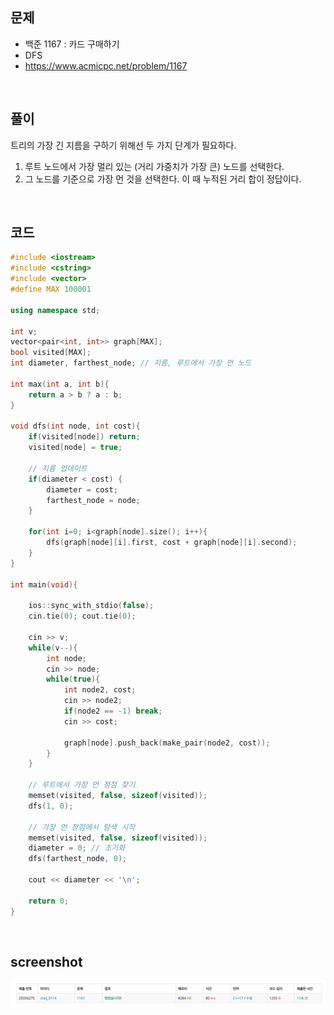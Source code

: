 ## 문제
- 백준 1167 : 카드 구매하기
- DFS
- https://www.acmicpc.net/problem/1167

<br/>

## 풀이
트리의 가장 긴 지름을 구하기 위해선 두 가지 단계가 필요하다.

1. 루트 노드에서 가장 멀리 있는 (거리 가중치가 가장 큰) 노드를 선택한다.
2. 그 노드를 기준으로 가장 먼 것을 선택한다. 이 때 누적된 거리 합이 정답이다.

<br/>

## 코드

```c++
#include <iostream>
#include <cstring>
#include <vector>
#define MAX 100001

using namespace std;

int v;
vector<pair<int, int>> graph[MAX];
bool visited[MAX];
int diameter, farthest_node; // 지름, 루트에서 가장 먼 노드

int max(int a, int b){
    return a > b ? a : b;
}

void dfs(int node, int cost){
    if(visited[node]) return;
    visited[node] = true;
    
    // 지름 업데이트
    if(diameter < cost) {
        diameter = cost;
        farthest_node = node;
    }
    
    for(int i=0; i<graph[node].size(); i++){
        dfs(graph[node][i].first, cost + graph[node][i].second);
    }
}

int main(void){
    
    ios::sync_with_stdio(false);
    cin.tie(0); cout.tie(0);
    
    cin >> v;
    while(v--){
        int node;
        cin >> node;
        while(true){
            int node2, cost;
            cin >> node2;
            if(node2 == -1) break;
            cin >> cost;
            
            graph[node].push_back(make_pair(node2, cost));
        }
    }
    
    // 루트에서 가장 먼 정점 찾기
    memset(visited, false, sizeof(visited));
    dfs(1, 0);
    
    // 가장 먼 정점에서 탐색 시작
    memset(visited, false, sizeof(visited));
    diameter = 0; // 초기화
    dfs(farthest_node, 0);
    
    cout << diameter << '\n';
    
    return 0;
}

```

<br/>


## screenshot
![screenshot](./screenshots/boj1167.png)